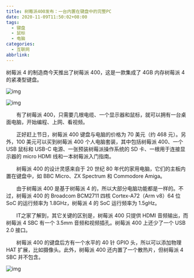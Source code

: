 ```yaml
---
title: 树莓派400发布：一台内置在键盘中的完整PC
date: 2020-11-09T11:50:02+08:00
tags:
  - 键盘
  - 鼠标
  - 电脑
categories:
  - 互联网
abbrlink:
---
```


树莓派 4 的制造商今天推出了树莓派 400，这是一款集成了 4GB 内存树莓派 4 的紧凑型键盘。

![img](https://cdn.jsdelivr.net/gh/yakeing/Documentation@main/Hexo/images/4d99-kcieyvz7947333.jpg)

![img](https://cdn.jsdelivr.net/gh/yakeing/Documentation@main/Hexo/images/e35e-kcieyvz7947329.jpg)

　　有了树莓派 400，只需要几根电缆、一个显示器和鼠标，就可以拥有一台桌面电脑，开始编程、上网、看视频。

　　正好赶上节日，树莓派 400 键盘与电脑的价格为 70 美元（约 468 元）。另外，100 美元可以买到树莓派 400 个人电脑套装，其中包括树莓派 400、一个 USB 鼠标和 USB-C 电源、一张预装树莓派操作系统的 SD 卡、一根用于连接显示器的 micro HDMI 线和一本树莓派入门指南。

　　树莓派 400 的设计灵感来自于 20 世纪 80 年代的家用电脑，它们的主板内置在键盘中，如 BBC Micro、ZX Spectrum 和 Commodore Amiga。

　　由于树莓派 400 是基于树莓派 4 的，所以大部分电脑功能都是一样的。不过，树莓派 400 的 Broadcom BCM2711 四核 Cortex-A72（Arm v8）64 位 SoC 的运行频率为 1.8GHz，树莓派 4 的 SoC 运行频率为 1.5gHz。

　　IT之家了解到，其它关键的区别是，树莓派 400 只提供 HDMI 音频输出，而树莓派 4 SBC 有一个 3.5mm 音频和视频插孔。树莓派 400 上还少了一个 USB 2.0 接口。

　　树莓派 400 的键盘后方有一个水平的 40 针 GPIO 头，所以可以添加物理 HAT 扩展，比如摄像头。此外，树莓派 400 还内置了一个散热片，但树莓派 4 SBC 并不包含。

![img](https://cdn.jsdelivr.net/gh/yakeing/Documentation@main/Hexo/images/1288-kcieyvz7947365.jpg)